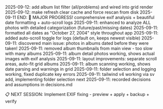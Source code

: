 2025-09-12: add album list filter (all/problems) and wired into grid render
2025-09-12: make refresh clear cache and force rescan from disk
2025-09-11 END: 🎉 MAJOR PROGRESS! comprehensive exif analysis + beautiful date formatting + auto-scroll logs
2025-09-11: enhanced to analyze ALL photos with detailed categorization (future/past/missing dates)
2025-09-11: formatted all dates as "October 27, 2004" style throughout app
2025-09-11: added auto-scroll toggle for logs (default on, keeps newest visible)
2025-09-11: discovered main issue: photos in albums dated before they were taken!
2025-09-11: removed album thumbnails from main view - too slow with many albums
2025-09-11: album detail photos working, shows actual images with exif analysis
2025-09-11: layout improvements: separate scroll areas, auto-fit grid albums
2025-09-11: album scanning working, shows date parsing and warnings in grid
2025-09-11: folder selection and logging working, fixed duplicate key errors
2025-09-11: tailwind v4 working via sv add, implementing folder selection next
2025-09-11: recorded decisions and assumptions in decisions.md

📋 NEXT SESSION: Implement EXIF fixing - preview + apply + backup + verify
